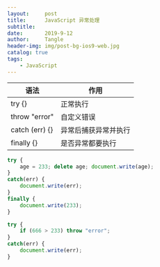 ```yaml
---
layout:     post
title:      JavaScript 异常处理
subtitle:   
date:       2019-9-12
author:     Tangle
header-img: img/post-bg-ios9-web.jpg
catalog: true
tags:
    - JavaScript
---
```


| 语法           | 作用                 |
| -------------- | -------------------- |
| try {}         | 正常执行             |
| throw "error"  | 自定义错误           |
| catch (err) {} | 异常后捕获异常并执行 |
| finally {}     | 是否异常都要执行     |

``` javascript
try {
    age = 233; delete age; document.write(age);
}
catch(err) {
    document.write(err);
}
finally {
    document.write(233);
}
```

```javascript
try { 
    if (666 > 233) throw "error";
}
catch(err) {
    document.write(err);
}
```
